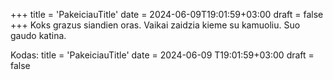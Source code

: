 +++
title = 'PakeiciauTitle'
date = 2024-06-09T19:01:59+03:00
draft = false
+++
Koks grazus siandien oras. Vaikai zaidzia kieme su kamuoliu. Suo gaudo katina.

Kodas: title = 'PakeiciauTitle' date = 2024-06-09 T19:01:59+03:00
draft = false